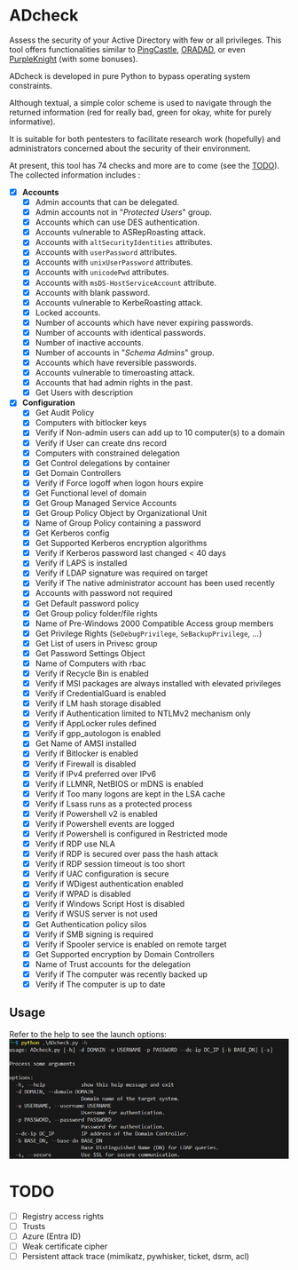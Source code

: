 # ADcheck
Assess the security of your Active Directory with few or all privileges. This tool offers functionalities similar to [PingCastle](https://github.com/vletoux/pingcastle), [ORADAD](https://github.com/ANSSI-FR/ORADAD), or even [PurpleKnight](https://www.semperis.com/fr/purple-knight/) (with some bonuses).

ADcheck is developed in pure Python to bypass operating system constraints.

Although textual, a simple color scheme is used to navigate through the returned information (red for really bad, green for okay, white for purely informative).

It is suitable for both pentesters to facilitate research work (hopefully) and administrators concerned about the security of their environment.

At present, this tool has 74 checks and more are to come (see the [TODO](#TODO)). The collected information includes :
- [x] **Accounts**
  - [x] Admin accounts that can be delegated.
  - [x] Admin accounts not in "_Protected Users_" group.
  - [x] Accounts which can use DES authentication.
  - [x] Accounts vulnerable to ASRepRoasting attack.
  - [x] Accounts with `altSecurityIdentities` attributes.
  - [x] Accounts with `userPassword` attributes.
  - [x] Accounts with `unixUserPassword` attributes.
  - [x] Accounts with `unicodePwd` attributes.
  - [x] Accounts with `msDS-HostServiceAccount` attribute.
  - [x] Accounts with blank password.
  - [x] Accounts vulnerable to KerbeRoasting attack.
  - [x] Locked accounts.
  - [x] Number of accounts which have never expiring passwords.
  - [x] Number of accounts with identical passwords.
  - [x] Number of inactive accounts.
  - [x] Number of accounts in "_Schema Admins_" group.
  - [x] Accounts which have reversible passwords.
  - [x] Accounts vulnerable to timeroasting attack.
  - [x] Accounts that had admin rights in the past.
  - [x] Get Users with description

- [x] **Configuration**
  - [x] Get Audit Policy
  - [x] Computers with bitlocker keys
  - [x] Verify if Non-admin users can add up to 10 computer(s) to a domain
  - [x] Verify if User can create dns record
  - [x] Computers with constrained delegation
  - [x] Get Control delegations by container
  - [x] Get Domain Controllers
  - [x] Verify if Force logoff when logon hours expire
  - [x] Get Functional level of domain
  - [x] Get Group Managed Service Accounts
  - [x] Get Group Policy Object by Organizational Unit
  - [x] Name of Group Policy containing a password
  - [x] Get Kerberos config
  - [x] Get Supported Kerberos encryption algorithms
  - [x] Verify if Kerberos password last changed < 40 days
  - [x] Verify if LAPS is installed
  - [x] Verify if LDAP signature was required on target
  - [x] Verify if The native administrator account has been used recently
  - [x] Accounts with password not required
  - [x] Get Default password policy
  - [x] Get Group policy folder/file rights
  - [x] Name of Pre-Windows 2000 Compatible Access group members
  - [x] Get Privilege Rights (`SeDebugPrivilege`, `SeBackupPrivilege`, ...)
  - [x] Get List of users in Privesc group
  - [x] Get Password Settings Object
  - [x] Name of Computers with rbac
  - [x] Verify if Recycle Bin is enabled
  - [x] Verify if MSI packages are always installed with elevated privileges
  - [x] Verify if CredentialGuard is enabled
  - [x] Verify if LM hash storage disabled
  - [x] Verify if Authentication limited to NTLMv2 mechanism only
  - [x] Verify if AppLocker rules defined
  - [x] Verify if gpp_autologon is enabled
  - [x] Get Name of AMSI installed
  - [x] Verify if Bitlocker is enabled
  - [x] Verify if Firewall is disabled
  - [x] Verify if IPv4 preferred over IPv6
  - [x] Verify if LLMNR, NetBIOS or mDNS is enabled
  - [x] Verify if Too many logons are kept in the LSA cache
  - [x] Verify if Lsass runs as a protected process
  - [x] Verify if Powershell v2 is enabled
  - [x] Verify if Powershell events are logged
  - [x] Verify if Powershell is configured in Restricted mode
  - [x] Verify if RDP use NLA
  - [x] Verify if RDP is secured over pass the hash attack
  - [x] Verify if RDP session timeout is too short
  - [x] Verify if UAC configuration is secure
  - [x] Verify if WDigest authentication enabled
  - [x] Verify if WPAD is disabled
  - [x] Verify if Windows Script Host is disabled
  - [x] Verify if WSUS server is not used
  - [x] Get Authentication policy silos
  - [x] Verify if SMB signing is required
  - [x] Verify if Spooler service is enabled on remote target
  - [x] Get Supported encryption by Domain Controllers
  - [x] Name of Trust accounts for the delegation
  - [x] Verify if The computer was recently backed up
  - [x] Verify if The computer is up to date

## Usage

Refer to the help to see the launch options:
![alt text](https://raw.githubusercontent.com/CobblePot59/ADcheck/main/pictures/ADcheck_help.png)

# TODO
- [ ] Registry access rights
- [ ] Trusts
- [ ] Azure (Entra ID)
- [ ] Weak certificate cipher
- [ ] Persistent attack trace (mimikatz, pywhisker, ticket, dsrm, acl)
